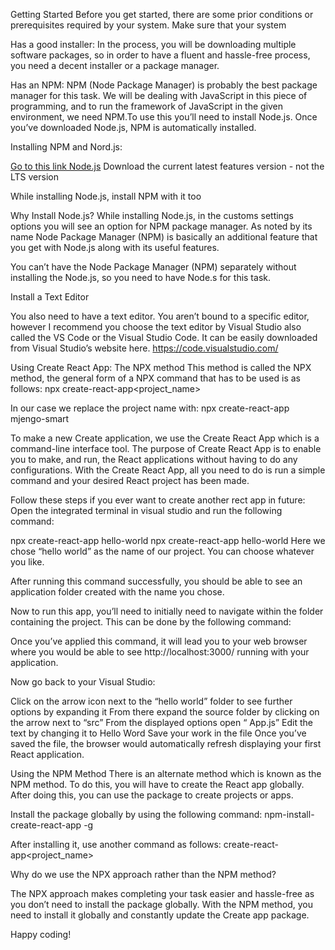 Getting Started
Before you get started, there are some prior conditions or prerequisites required by your system. Make sure that your system

Has a good installer: 
In the process, you will be downloading multiple software packages, so in order to have a fluent and hassle-free process, you need a decent installer or a package manager.

Has an NPM:
NPM (Node Package Manager) is probably the best package manager for this task. We will be dealing with JavaScript in this piece of programming, and to run the framework of JavaScript in the given environment, we need NPM.To use this you’ll need to install Node.js. Once you’ve downloaded Node.js, NPM is automatically installed.


Installing NPM and Nord.js:

[Go to this link Node.js](https://nodejs.org/en/)
Download the current latest features version - not the LTS version 

While installing Node.js, install NPM with it too

Why Install Node.js?
While installing Node.js, in the customs settings options you will see an option for NPM package manager. As noted by its name Node Package Manager (NPM) is basically an additional feature that you get with Node.js along with its useful features.

You can’t have the Node Package Manager (NPM) separately without installing the Node.js, so you need to have Node.s for this task.

Install a Text Editor

You also need to have a text editor. You aren’t bound to a specific editor, however I recommend you choose the text editor by Visual Studio also called the VS Code or the Visual Studio Code. It can be easily downloaded from Visual Studio’s website here. 
https://code.visualstudio.com/

Using Create React App: The NPX method 
This method is called the NPX method, the general form of a NPX command that has to be used is as follows: npx create-react-app<project_name>

In our case we replace the project name with: npx create-react-app mjengo-smart

To make a new Create application, we use the Create React App which is a command-line interface tool. The purpose of Create React App is to enable you to make, and run, the React applications without having to do any configurations. With the Create React App, all you need to do is run a simple command and your desired React project has been made.

Follow these steps if you ever want to create another rect app in future:
Open the integrated terminal in visual studio and run the following command:

npx create-react-app hello-world
npx create-react-app hello-world
Here we chose “hello world” as the name of our project. You can choose whatever you like.

After running this command successfully, you should be able to see an application folder created with the name you chose.

Now to run this app, you’ll need to initially need to navigate within the folder containing the project. This can be done by the following command:

Once you’ve applied this command, it will lead you to your web browser where you would be able to see http://localhost:3000/ running with your application.

Now go back to your Visual Studio: 

Click on the arrow icon next to the “hello world” folder to see further options by expanding it
From there expand the source folder by clicking on the arrow next to “src” 
From the displayed options open “ App.js”
Edit the text by changing it to Hello Word
Save your work in the file
Once you’ve saved the file, the browser would automatically refresh displaying your first React application.

Using the NPM Method
There is an alternate method which is known as the NPM method. To do this, you will have to create the React app globally. After doing this, you can use the package to create projects or apps.

Install the package globally by using the following command:
npm-install-create-react-app -g 

After installing it, use another command as follows:
create-react-app<project_name>

Why do we use the NPX approach rather than the NPM method?

The NPX approach makes completing your task easier and hassle-free as you don’t need to install the package globally. With the NPM method, you need to install it globally and constantly update the Create app package.

Happy coding!
